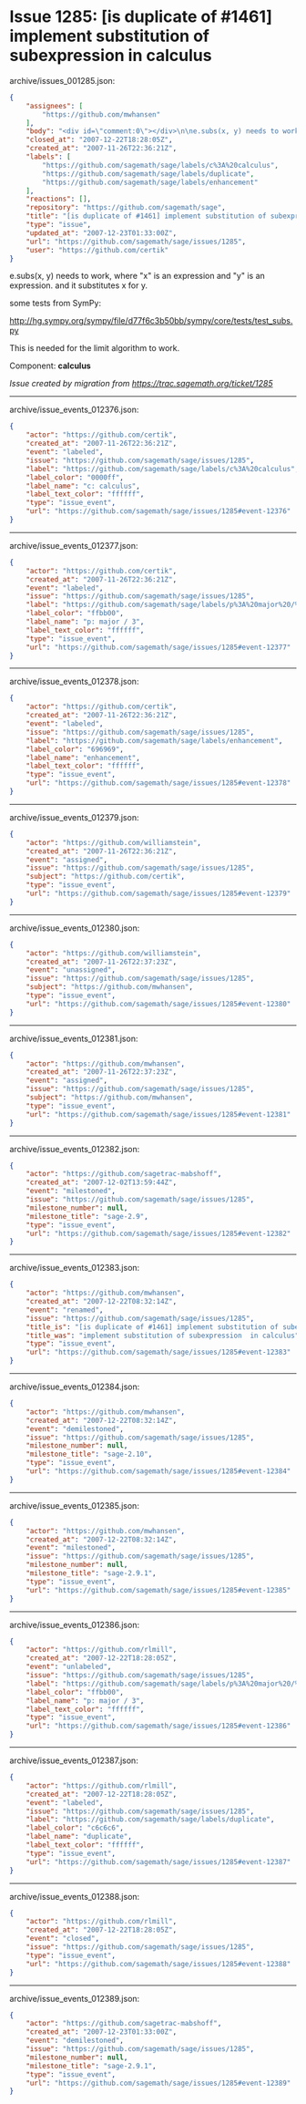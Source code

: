 # Issue 1285: [is duplicate of #1461] implement substitution of subexpression  in calculus

archive/issues_001285.json:
```json
{
    "assignees": [
        "https://github.com/mwhansen"
    ],
    "body": "<div id=\"comment:0\"></div>\n\ne.subs(x, y) needs to work, where \"x\" is an expression and \"y\" is an expression.\nand it substitutes x for y.\n\nsome tests from SymPy:\n\nhttp://hg.sympy.org/sympy/file/d77f6c3b50bb/sympy/core/tests/test_subs.py\n\nThis is needed for the limit algorithm to work.\n\nComponent: **calculus**\n\n_Issue created by migration from https://trac.sagemath.org/ticket/1285_\n\n",
    "closed_at": "2007-12-22T18:28:05Z",
    "created_at": "2007-11-26T22:36:21Z",
    "labels": [
        "https://github.com/sagemath/sage/labels/c%3A%20calculus",
        "https://github.com/sagemath/sage/labels/duplicate",
        "https://github.com/sagemath/sage/labels/enhancement"
    ],
    "reactions": [],
    "repository": "https://github.com/sagemath/sage",
    "title": "[is duplicate of #1461] implement substitution of subexpression  in calculus",
    "type": "issue",
    "updated_at": "2007-12-23T01:33:00Z",
    "url": "https://github.com/sagemath/sage/issues/1285",
    "user": "https://github.com/certik"
}
```
<div id="comment:0"></div>

e.subs(x, y) needs to work, where "x" is an expression and "y" is an expression.
and it substitutes x for y.

some tests from SymPy:

http://hg.sympy.org/sympy/file/d77f6c3b50bb/sympy/core/tests/test_subs.py

This is needed for the limit algorithm to work.

Component: **calculus**

_Issue created by migration from https://trac.sagemath.org/ticket/1285_





---

archive/issue_events_012376.json:
```json
{
    "actor": "https://github.com/certik",
    "created_at": "2007-11-26T22:36:21Z",
    "event": "labeled",
    "issue": "https://github.com/sagemath/sage/issues/1285",
    "label": "https://github.com/sagemath/sage/labels/c%3A%20calculus",
    "label_color": "0000ff",
    "label_name": "c: calculus",
    "label_text_color": "ffffff",
    "type": "issue_event",
    "url": "https://github.com/sagemath/sage/issues/1285#event-12376"
}
```



---

archive/issue_events_012377.json:
```json
{
    "actor": "https://github.com/certik",
    "created_at": "2007-11-26T22:36:21Z",
    "event": "labeled",
    "issue": "https://github.com/sagemath/sage/issues/1285",
    "label": "https://github.com/sagemath/sage/labels/p%3A%20major%20/%203",
    "label_color": "ffbb00",
    "label_name": "p: major / 3",
    "label_text_color": "ffffff",
    "type": "issue_event",
    "url": "https://github.com/sagemath/sage/issues/1285#event-12377"
}
```



---

archive/issue_events_012378.json:
```json
{
    "actor": "https://github.com/certik",
    "created_at": "2007-11-26T22:36:21Z",
    "event": "labeled",
    "issue": "https://github.com/sagemath/sage/issues/1285",
    "label": "https://github.com/sagemath/sage/labels/enhancement",
    "label_color": "696969",
    "label_name": "enhancement",
    "label_text_color": "ffffff",
    "type": "issue_event",
    "url": "https://github.com/sagemath/sage/issues/1285#event-12378"
}
```



---

archive/issue_events_012379.json:
```json
{
    "actor": "https://github.com/williamstein",
    "created_at": "2007-11-26T22:36:21Z",
    "event": "assigned",
    "issue": "https://github.com/sagemath/sage/issues/1285",
    "subject": "https://github.com/certik",
    "type": "issue_event",
    "url": "https://github.com/sagemath/sage/issues/1285#event-12379"
}
```



---

archive/issue_events_012380.json:
```json
{
    "actor": "https://github.com/williamstein",
    "created_at": "2007-11-26T22:37:23Z",
    "event": "unassigned",
    "issue": "https://github.com/sagemath/sage/issues/1285",
    "subject": "https://github.com/mwhansen",
    "type": "issue_event",
    "url": "https://github.com/sagemath/sage/issues/1285#event-12380"
}
```



---

archive/issue_events_012381.json:
```json
{
    "actor": "https://github.com/mwhansen",
    "created_at": "2007-11-26T22:37:23Z",
    "event": "assigned",
    "issue": "https://github.com/sagemath/sage/issues/1285",
    "subject": "https://github.com/mwhansen",
    "type": "issue_event",
    "url": "https://github.com/sagemath/sage/issues/1285#event-12381"
}
```



---

archive/issue_events_012382.json:
```json
{
    "actor": "https://github.com/sagetrac-mabshoff",
    "created_at": "2007-12-02T13:59:44Z",
    "event": "milestoned",
    "issue": "https://github.com/sagemath/sage/issues/1285",
    "milestone_number": null,
    "milestone_title": "sage-2.9",
    "type": "issue_event",
    "url": "https://github.com/sagemath/sage/issues/1285#event-12382"
}
```



---

archive/issue_events_012383.json:
```json
{
    "actor": "https://github.com/mwhansen",
    "created_at": "2007-12-22T08:32:14Z",
    "event": "renamed",
    "issue": "https://github.com/sagemath/sage/issues/1285",
    "title_is": "[is duplicate of #1461] implement substitution of subexpression  in calculus",
    "title_was": "implement substitution of subexpression  in calculus",
    "type": "issue_event",
    "url": "https://github.com/sagemath/sage/issues/1285#event-12383"
}
```



---

archive/issue_events_012384.json:
```json
{
    "actor": "https://github.com/mwhansen",
    "created_at": "2007-12-22T08:32:14Z",
    "event": "demilestoned",
    "issue": "https://github.com/sagemath/sage/issues/1285",
    "milestone_number": null,
    "milestone_title": "sage-2.10",
    "type": "issue_event",
    "url": "https://github.com/sagemath/sage/issues/1285#event-12384"
}
```



---

archive/issue_events_012385.json:
```json
{
    "actor": "https://github.com/mwhansen",
    "created_at": "2007-12-22T08:32:14Z",
    "event": "milestoned",
    "issue": "https://github.com/sagemath/sage/issues/1285",
    "milestone_number": null,
    "milestone_title": "sage-2.9.1",
    "type": "issue_event",
    "url": "https://github.com/sagemath/sage/issues/1285#event-12385"
}
```



---

archive/issue_events_012386.json:
```json
{
    "actor": "https://github.com/rlmill",
    "created_at": "2007-12-22T18:28:05Z",
    "event": "unlabeled",
    "issue": "https://github.com/sagemath/sage/issues/1285",
    "label": "https://github.com/sagemath/sage/labels/p%3A%20major%20/%203",
    "label_color": "ffbb00",
    "label_name": "p: major / 3",
    "label_text_color": "ffffff",
    "type": "issue_event",
    "url": "https://github.com/sagemath/sage/issues/1285#event-12386"
}
```



---

archive/issue_events_012387.json:
```json
{
    "actor": "https://github.com/rlmill",
    "created_at": "2007-12-22T18:28:05Z",
    "event": "labeled",
    "issue": "https://github.com/sagemath/sage/issues/1285",
    "label": "https://github.com/sagemath/sage/labels/duplicate",
    "label_color": "c6c6c6",
    "label_name": "duplicate",
    "label_text_color": "ffffff",
    "type": "issue_event",
    "url": "https://github.com/sagemath/sage/issues/1285#event-12387"
}
```



---

archive/issue_events_012388.json:
```json
{
    "actor": "https://github.com/rlmill",
    "created_at": "2007-12-22T18:28:05Z",
    "event": "closed",
    "issue": "https://github.com/sagemath/sage/issues/1285",
    "type": "issue_event",
    "url": "https://github.com/sagemath/sage/issues/1285#event-12388"
}
```



---

archive/issue_events_012389.json:
```json
{
    "actor": "https://github.com/sagetrac-mabshoff",
    "created_at": "2007-12-23T01:33:00Z",
    "event": "demilestoned",
    "issue": "https://github.com/sagemath/sage/issues/1285",
    "milestone_number": null,
    "milestone_title": "sage-2.9.1",
    "type": "issue_event",
    "url": "https://github.com/sagemath/sage/issues/1285#event-12389"
}
```
